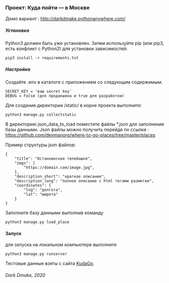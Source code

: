 ###  Проект: Куда пойти —  в Москве

Демо вариант : 
http://darkdmake.pythonanywhere.com/

##### Установка

Python3 должен быть уже установлен. Затем используйте pip (или pip3, есть конфликт с Python2) для установки зависимостей: 

```
pip3 install -r requirements.txt
```
##### Настройка
Создайте .env в каталоге с приложением со следующим содержимым.
```
SECRET_KEY = 'ваш secret key'
DEBUG = False (для продакшена и true для разработки)
```
Для создания директории /static/ в корне проекта выполните:
```
python3 manage.py collectstatic
```
В директорию json_data_to_load поместите файлы *.json
для заполнения базы данными.
Json файлы можно получить перейдя по ссылке : https://github.com/devmanorg/where-to-go-places/tree/master/places

Пример структуры json файлов:
```
{
    "title": "Останкинская телебашня",
    "imgs": [
        "https://domain.com/image.jpg",
    ],
    "description_short": "краткое описание",
    "description_long": "полное описание с html тегами разметки",
    "coordinates": {
        "lng": "долгота",
        "lat": "широта"
    }
}
```
Заполните базу данными выполнив команду
```
python3 manage.py load_place
```
#### Запуск
для запуска на локальном компьютере выполните
```
python3 manage.py runserver
```
Тестовые данные взяты с сайта [KudaGo](https://kudago.com).



###### Dark Dmake, 2020
